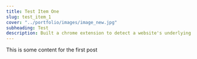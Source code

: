 ```yaml
---
title: Test Item One
slug: test_item_1
cover: "../portfolio/images/image_new.jpg"
subheading: Test
description: Built a chrome extension to detect a website's underlying tech using the WhatCMS.org API
---
```


This is some content for the first post